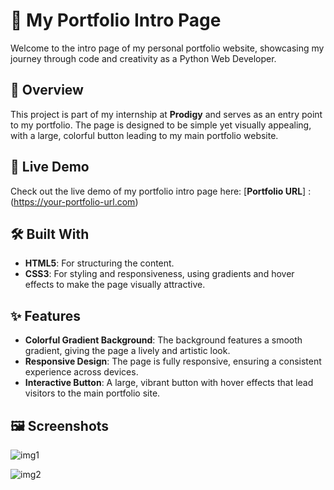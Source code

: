 # 🎨 My Portfolio Intro Page

Welcome to the intro page of my personal portfolio website, showcasing my journey through code and creativity as a Python Web Developer.

## 🌟 Overview

This project is part of my internship at **Prodigy** and serves as an entry point to my portfolio. The page is designed to be simple yet visually appealing, with a large, colorful button leading to my main portfolio website.

## 🔗 Live Demo

Check out the live demo of my portfolio intro page here: [**Portfolio URL**] : (https://your-portfolio-url.com)

## 🛠️ Built With

- **HTML5**: For structuring the content.
- **CSS3**: For styling and responsiveness, using gradients and hover effects to make the page visually attractive.

## ✨ Features

- **Colorful Gradient Background**: The background features a smooth gradient, giving the page a lively and artistic look.
- **Responsive Design**: The page is fully responsive, ensuring a consistent experience across devices.
- **Interactive Button**: A large, vibrant button with hover effects that lead visitors to the main portfolio site.

## 🖼️ Screenshots

![img1](https://github.com/user-attachments/assets/c8184622-6644-4894-ba41-48031554bb44)


![img2](https://github.com/user-attachments/assets/86bb2049-47bf-4dfa-bd3f-3846aca86289)

